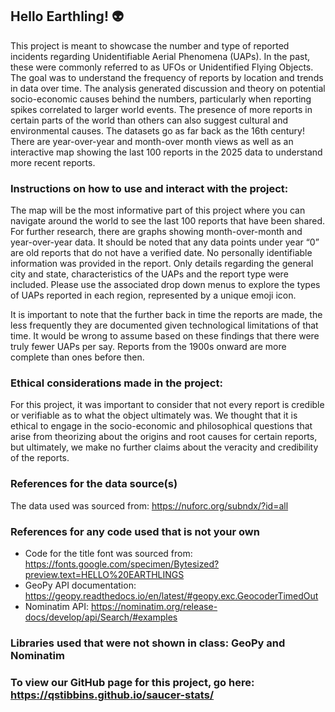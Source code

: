 ## Hello Earthling! 👽

This project is meant to showcase the number and type of reported incidents regarding Unidentifiable Aerial Phenomena (UAPs). In the past, these were commonly referred to as UFOs or Unidentified Flying Objects. The goal was to understand the frequency of reports by location and trends in data over time. The analysis generated discussion and theory on potential socio-economic causes behind the numbers, particularly when reporting spikes correlated to larger world events. The presence of more reports in certain parts of the world than others can also suggest cultural and environmental causes. The datasets go as far back as the 16th century! There are year-over-year and month-over month views as well as an interactive map showing the last 100 reports in the 2025 data to understand more recent reports. 

### Instructions on how to use and interact with the project:
The map will be the most informative part of this project where you can navigate around the world to see the last 100 reports that have been shared. For further research, there are graphs showing month-over-month and year-over-year data. It should be noted that any data points under year “0” are old reports that do not have a verified date. No personally identifiable information was provided in the report. Only details regarding the general city and state, characteristics of the UAPs and the report type were included. Please use the associated drop down menus to explore the types of UAPs reported in each region, represented by a unique emoji icon. 

It is important to note that the further back in time the reports are made, the less frequently they are documented given technological limitations of that time. It would be wrong to assume based on these findings that there were truly fewer UAPs per say. Reports from the 1900s onward are more complete than ones before then. 

### Ethical considerations made in the project:
For this project, it was important to consider that not every report is credible or verifiable as to what the object ultimately was. We thought that it is ethical to engage in the socio-economic and philosophical questions that arise from theorizing about the origins and root causes for certain reports, but ultimately, we make no further claims about the veracity and credibility of the reports. 

### References for the data source(s)
The data used was sourced from: https://nuforc.org/subndx/?id=all 

### References for any code used that is not your own
- Code for the title font was sourced from: https://fonts.google.com/specimen/Bytesized?preview.text=HELLO%20EARTHLINGS 
- GeoPy API documentation: https://geopy.readthedocs.io/en/latest/#geopy.exc.GeocoderTimedOut
- Nominatim API: https://nominatim.org/release-docs/develop/api/Search/#examples 

###  Libraries used that were not shown in class: GeoPy and Nominatim

### To view our GitHub page for this project, go here: https://qstibbins.github.io/saucer-stats/
